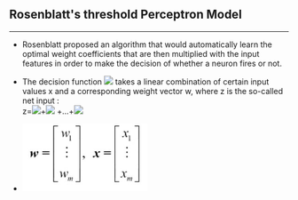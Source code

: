 ## Rosenblatt's threshold Perceptron Model  
- - -

  * Rosenblatt proposed an algorithm that would automatically learn the optimal weight coefficients that are then multiplied with the input features in order to make the decision of whether a neuron fires or not.
  * The decision function <img src="http://latex.codecogs.com/svg.latex?\phi(z)" border="0"/> takes a linear combination of certain input values x and a corresponding weight vector w, where z is the so-called net input :
            <br> z=<img src="http://latex.codecogs.com/svg.latex?w\textsubscript{1}x\textsubscript{1}" border="0"/>+<img src="http://latex.codecogs.com/svg.latex?w\textsubscript{2}x\textsubscript{2}" border="0"/> +...+<img src="http://latex.codecogs.com/svg.latex?\w\textsubscript{m}x\textsubscript{m}" border="0"/>

  * ![Vector Representation](https://github.com/shriawesome/MachineLearning/blob/master/Understanding%20Algorithms/Perceptron_AdaptiveLinearNeurons/imgs/vectors.png)
  

